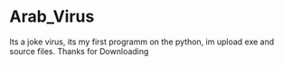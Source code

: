 # Arab_Virus
Its a joke virus, its my first programm on the python, im upload exe and source files. Thanks for Downloading 
